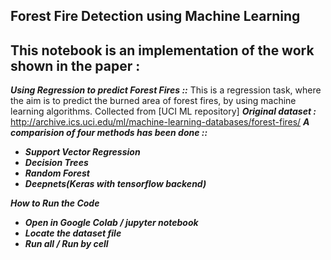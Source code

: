 ##  Forest Fire Detection using Machine Learning

##  This notebook is an implementation of the work shown in the paper :

***Using Regression to predict Forest Fires ::*** 
This is a regression task, where the aim is to predict 
the burned area of forest fires, by using machine learning algorithms. 
Collected from [UCI ML repository]
***Original dataset :***
http://archive.ics.uci.edu/ml/machine-learning-databases/forest-fires/
***A comparision of four methods has been done ::***

* ***Support Vector Regression***
* ***Decision Trees***
* ***Random Forest***
* ***Deepnets(Keras with tensorflow backend)***

***How to Run the Code***
* ***Open in Google Colab / jupyter notebook***
* ***Locate the dataset file***
* ***Run all / Run by cell***








